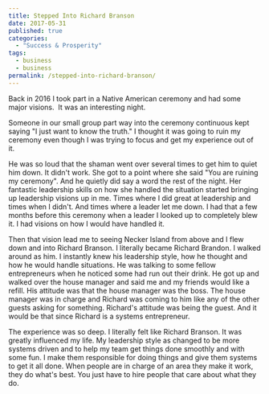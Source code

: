 ```yaml
---
title: Stepped Into Richard Branson
date: 2017-05-31
published: true
categories:
  - "Success & Prosperity"
tags:
  - business
  - business
permalink: /stepped-into-richard-branson/
---
```

Back in 2016 I took part in a Native American ceremony and had some major visions.  It was an interesting night.

Someone in our small group part way into the ceremony continuous kept saying "I just want to know the truth." I thought it was going to ruin my ceremony even though I was trying to focus and get my experience out of it.

He was so loud that the shaman went over several times to get him to quiet him down. It didn't work. She got to a point where she said "You are ruining my ceremony". And he quietly did say a word the rest of the night. Her fantastic leadership skills on how she handled the situation started bringing up leadership visions up in me. Times where I did great at leadership and times when I didn't. And times where a leader let me down. I had that a few months before this ceremony when a leader I looked up to completely blew it. I had visions on how I would have handled it.

Then that vision lead me to seeing Necker Island from above and I flew down and into Richard Branson. I literally became Richard Brandon. I walked around as him. I instantly knew his leadership style, how he thought and how he would handle situations. He was talking to some fellow entrepreneurs when he noticed some had run out their drink. He got up and walked over the house manager and said me and my friends would like a refill. His attitude was that the house manager was the boss. The house manager was in charge and Richard was coming to him like any of the other guests asking for something. Richard's attitude was being the guest. And it would be that since Richard is a systems entrepreneur.

The experience was so deep. I literally felt like Richard Branson. It was greatly influenced my life. My leadership style as changed to be more systems driven and to help my team get things done smoothly and with some fun. I make them responsible for doing things and give them systems to get it all done. When people are in charge of an area they make it work, they do what's best. You just have to hire people that care about what they do.